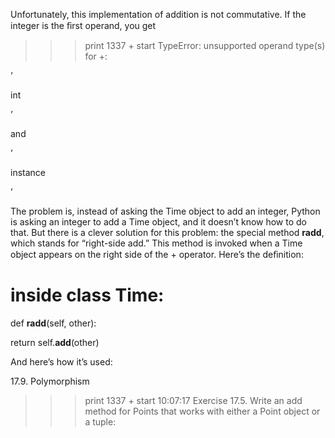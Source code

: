 Unfortunately, this implementation of addition is not commutative. If the integer is the ﬁrst operand, you get

>>> print 1337 + start TypeError: unsupported operand type(s) for +:

’

int

’

and

’

instance

’

The problem is, instead of asking the Time object to add an integer, Python is asking an integer to add a Time object, and it doesn’t know how to do that. But there is a clever solution for this problem: the special method __radd__, which stands for “right-side add.” This method is invoked when a Time object appears on the right side of the + operator. Here’s the deﬁnition:

# inside class Time:

def __radd__(self, other):

return self.__add__(other)

And here’s how it’s used:

17.9. Polymorphism

>>> print 1337 + start 10:07:17 Exercise 17.5. Write an add method for Points that works with either a Point object or a tuple: